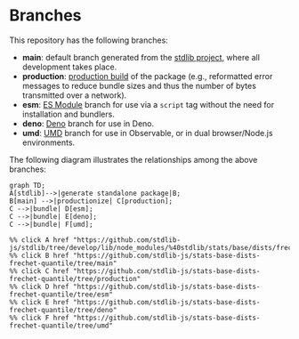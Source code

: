 <!--

@license Apache-2.0

Copyright (c) 2022 The Stdlib Authors.

Licensed under the Apache License, Version 2.0 (the "License");
you may not use this file except in compliance with the License.
You may obtain a copy of the License at

    http://www.apache.org/licenses/LICENSE-2.0

Unless required by applicable law or agreed to in writing, software
distributed under the License is distributed on an "AS IS" BASIS,
WITHOUT WARRANTIES OR CONDITIONS OF ANY KIND, either express or implied.
See the License for the specific language governing permissions and
limitations under the License.

-->

# Branches

This repository has the following branches:

-   **main**: default branch generated from the [stdlib project][stdlib-url], where all development takes place.
-   **production**: [production build][production-url] of the package (e.g., reformatted error messages to reduce bundle sizes and thus the number of bytes transmitted over a network).
-   **esm**: [ES Module][esm-url] branch for use via a `script` tag without the need for installation and bundlers.
-   **deno**: [Deno][deno-url] branch for use in Deno.
-   **umd**: [UMD][umd-url] branch for use in Observable, or in dual browser/Node.js environments.

The following diagram illustrates the relationships among the above branches:

```mermaid
graph TD;
A[stdlib]-->|generate standalone package|B;
B[main] -->|productionize| C[production];
C -->|bundle| D[esm];
C -->|bundle| E[deno];
C -->|bundle| F[umd];

%% click A href "https://github.com/stdlib-js/stdlib/tree/develop/lib/node_modules/%40stdlib/stats/base/dists/frechet/quantile"
%% click B href "https://github.com/stdlib-js/stats-base-dists-frechet-quantile/tree/main"
%% click C href "https://github.com/stdlib-js/stats-base-dists-frechet-quantile/tree/production"
%% click D href "https://github.com/stdlib-js/stats-base-dists-frechet-quantile/tree/esm"
%% click E href "https://github.com/stdlib-js/stats-base-dists-frechet-quantile/tree/deno"
%% click F href "https://github.com/stdlib-js/stats-base-dists-frechet-quantile/tree/umd"
```

[stdlib-url]: https://github.com/stdlib-js/stdlib/tree/develop/lib/node_modules/%40stdlib/stats/base/dists/frechet/quantile
[production-url]: https://github.com/stdlib-js/stats-base-dists-frechet-quantile/tree/production
[deno-url]: https://github.com/stdlib-js/stats-base-dists-frechet-quantile/tree/deno
[umd-url]: https://github.com/stdlib-js/stats-base-dists-frechet-quantile/tree/umd
[esm-url]: https://github.com/stdlib-js/stats-base-dists-frechet-quantile/tree/esm